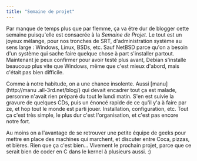 ```yaml
---
title: "Semaine de projet"
---
```


Par manque de temps plus que par flemme, ça va être dur de blogger cette
semaine puisqu'elle est consacrée à la _Semaine de Projet_. Le tout est un
joyeux mélange, pour nos tronches de SRT, d'administration système au sens
large : Windows, Linux, BSDs, etc. Sauf NetBSD parce qu'on a besoin d'un
système qui sache faire quelque chose à part s'installer partout. Maintenant
je peux confirmer pour avoir testé plus avant, Debian s'installe beaucoup plus
vite que Windows, même que c'est mieux d'abord, mais c'était pas bien
difficile.

Comme à notre habitude, on a une chance insolente. Aussi [manu](http://manu
.all-3rd.net/blog/) qui devait encadrer tout ça est malade, personne n'avait
rien préparé du tout le lundi matin. S'en est suivie la gravure de quelques
CDs, puis un énoncé rapide de ce qu'il y'a à faire par ze, et hop tout le
monde est parti jouer. Installation, configuration, etc. Tout ça c'est très
simple, le plus dur c'est l'organisation, et c'est pas encore notre fort.

Au moins on a l'avantage de se retrouver une petite équipe de geeks pour
mettre en place des machines qui marchent, et discuter entre Coca, pizzas, et
bières. Rien que ça c'est bien... Vivement le prochain projet, parce que ce
serait bien de coder en C dans le kernel à plusieurs aussi. :)


